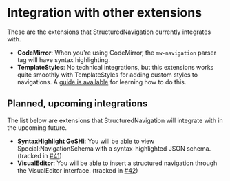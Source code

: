 # Integration with other extensions
These are the extensions that StructuredNavigation currently integrates with.

 - **CodeMirror**: When you're using CodeMirror, the `mw-navigation` parser tag will have syntax highlighting.
 - **TemplateStyles**: No technical integrations, but this extensions works quite smoothly with TemplateStyles for adding custom styles to navigations. A [guide is available](./Styling-with-TemplateStyles.md) for learning how to do this.

## Planned, upcoming integrations
The list below are extensions that StructuredNavigation will integrate with in the upcoming future.

 - **SyntaxHighlight GeSHi**: You will be able to view Special:NavigationSchema with a syntax-highlighted JSON schema. (tracked in [#41](https://github.com/SamanthaNguyen/mediawiki-extensions-StructuredNavigation/issues/41))
 - **VisualEditor**: You will be able to insert a structured navigation through the VisualEditor interface. (tracked in [#42](https://github.com/SamanthaNguyen/mediawiki-extensions-StructuredNavigation/issues/42))
